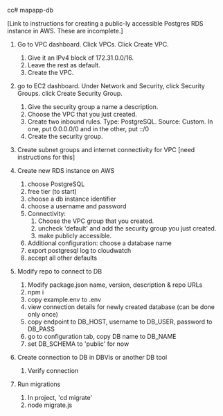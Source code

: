 cc# mapapp-db

[Link to instructions for creating a public-ly accessible Postgres RDS instance in AWS.  These are incomplete.]

1. Go to VPC dashboard.  Click VPCs.  Click Create VPC.
   1. Give it an IPv4 block of 172.31.0.0/16.
   1. Leave the rest as default.
   1. Create the VPC.
   
   
2. go to EC2 dashboard.  Under Network and Security, click Security Groups. click Create Security Group.
   1. Give the security group a name a description.
   1. Choose the VPC that you just created.
   1. Create two inbound rules. Type: PostgreSQL. Source: Custom.  In one, put 0.0.0.0/0 and in the other, put ::/0
   1. Create the security group.


3. Create subnet groups and internet connectivity for VPC
   [need instructions for this]
   

4. Create new RDS instance on AWS 
    1. choose PostgreSQL
    1. free tier (to start)
    1. choose a db instance identifier
    1. choose a username and password
    1. Connectivity:
       1. Choose the VPC group that you created. 
       1. uncheck 'default' and add the security group you just created.
       1. make publicly accessible.
    1. Additional configuration: choose a database name
    1. export postgresql log to cloudwatch
    1. accept all other defaults
    

5. Modify repo to connect to DB
   1. Modify package.json name, version, description & repo URLs
   1. npm i
   1. copy example.env to .env
   1. view connection details for newly created database (can be done only once)
   1. copy endpoint to DB_HOST, username to DB_USER, password to DB_PASS
   1. go to configuration tab, copy DB name to DB_NAME
   1. set DB_SCHEMA to 'public' for now


6. Create connection to DB in DBVis or another DB tool
   1. Verify connection
   

7. Run migrations
   1. In project, 'cd migrate'
   1. node migrate.js
